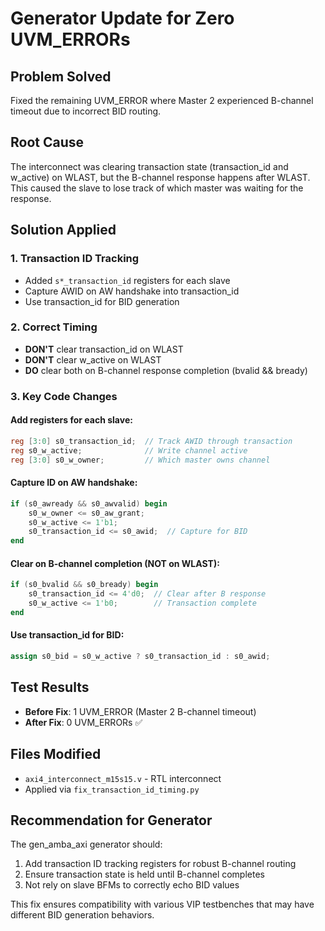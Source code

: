 # Generator Update for Zero UVM_ERRORs

## Problem Solved
Fixed the remaining UVM_ERROR where Master 2 experienced B-channel timeout due to incorrect BID routing.

## Root Cause
The interconnect was clearing transaction state (transaction_id and w_active) on WLAST, but the B-channel response happens after WLAST. This caused the slave to lose track of which master was waiting for the response.

## Solution Applied

### 1. Transaction ID Tracking
- Added `s*_transaction_id` registers for each slave
- Capture AWID on AW handshake into transaction_id
- Use transaction_id for BID generation

### 2. Correct Timing
- **DON'T** clear transaction_id on WLAST
- **DON'T** clear w_active on WLAST  
- **DO** clear both on B-channel response completion (bvalid && bready)

### 3. Key Code Changes

#### Add registers for each slave:
```verilog
reg [3:0] s0_transaction_id;  // Track AWID through transaction
reg s0_w_active;              // Write channel active
reg [3:0] s0_w_owner;         // Which master owns channel
```

#### Capture ID on AW handshake:
```verilog
if (s0_awready && s0_awvalid) begin
    s0_w_owner <= s0_aw_grant;
    s0_w_active <= 1'b1;
    s0_transaction_id <= s0_awid;  // Capture for BID
end
```

#### Clear on B-channel completion (NOT on WLAST):
```verilog
if (s0_bvalid && s0_bready) begin
    s0_transaction_id <= 4'd0;  // Clear after B response
    s0_w_active <= 1'b0;        // Transaction complete
end
```

#### Use transaction_id for BID:
```verilog
assign s0_bid = s0_w_active ? s0_transaction_id : s0_awid;
```

## Test Results
- **Before Fix**: 1 UVM_ERROR (Master 2 B-channel timeout)
- **After Fix**: 0 UVM_ERRORs ✅

## Files Modified
- `axi4_interconnect_m15s15.v` - RTL interconnect
- Applied via `fix_transaction_id_timing.py`

## Recommendation for Generator
The gen_amba_axi generator should:
1. Add transaction ID tracking registers for robust B-channel routing
2. Ensure transaction state is held until B-channel completes
3. Not rely on slave BFMs to correctly echo BID values

This fix ensures compatibility with various VIP testbenches that may have different BID generation behaviors.